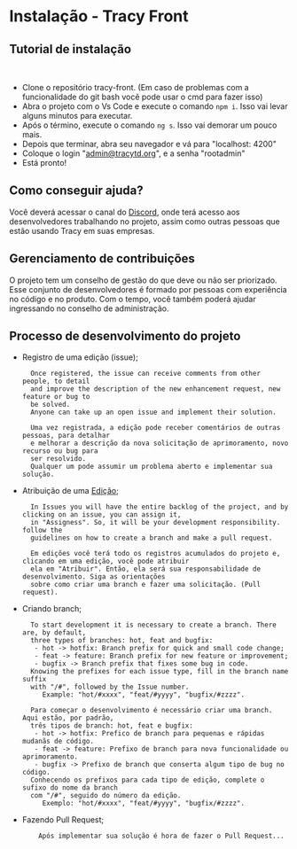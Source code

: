 # Instalação - Tracy Front


<!-- - Clone the repositorie tracy-front. (In case of problems using the git bash function you can use the cmd to do this)
- Open the project with Vs Code and execute the comand "npm i". It wil take a few minutes to execute.
- After that finishes, execute the command "ng s". It will last a little longer.
- After it's done, open your browser and go to "localhost: 4200"
- Put the login "admin@tracytd.org", and the password "rootadmin"
- It's Done! -->
<!-- ## Installation Tutorial -->
## **Tutorial de instalação**
&nbsp;

- Clone o repositório tracy-front. (Em caso de problemas com a funcionalidade do git bash você pode usar o cmd para fazer isso)
- Abra o projeto com o Vs Code e execute o comando `npm i`. Isso vai levar alguns minutos para executar.
- Após o término, execute o comando `ng s`. Isso vai demorar um pouco mais.
- Depois que terminar, abra seu navegador e vá para "localhost: 4200"
- Coloque o login "admin@tracytd.org", e a senha  "rootadmin"
- Está pronto!

<!-- ## How to get help? -->
## **Como conseguir ajuda?**

<!-- You should access the [Discord](https://discord.gg/AwaqbGPRkd) channel where you will have access to the developers working on the project, as well as other people who are using Tracy in their companies. -->

Você deverá acessar o canal do [Discord](https://discord.gg/AwaqbGPRkd), onde terá acesso aos desenvolvedores trabalhando no projeto, assim como outras pessoas que estão usando Tracy em suas empresas.

<!-- ## Handling Contributions -->
## **Gerenciamento de contribuições**

<!-- The project has a management board of what should or should not be prioritized.
This set of developers is made up of people with experience in the code and the product.
In time, you will be able to help by joining the management board as well. -->

O projeto tem um conselho de gestão do que deve ou não ser priorizado.
Esse conjunto de desenvolvedores é formado por pessoas com experiência no código e no produto.
Com o tempo, você também poderá ajudar ingressando no conselho de administração.



<!-- ## Project Development Process -->
## **Processo de desenvolvimento do projeto**

<!-- - Registration of an issue; -->
- Registro de uma edição (issue);

        Once registered, the issue can receive comments from other people, to detail
        and improve the description of the new enhancement request, new feature or bug to
        be solved.
        Anyone can take up an open issue and implement their solution.

        Uma vez registrada, a edição pode receber comentários de outras pessoas, para detalhar
        e melhorar a descrição da nova solicitação de aprimoramento, novo recurso ou bug para 
        ser resolvido.
        Qualquer um pode assumir um problema aberto e implementar sua solução.

<!-- - Atribution of [Issue](https://github.com/rodrigor/tracy-api/issues); -->
- Atribuição de uma [Edição](https://github.com/rodrigor/tracy-api/issues);
        
        In Issues you will have the entire backlog of the project, and by clicking on an issue, you can assign it,
        in "Assigness". So, it will be your development responsibility. follow the
        guidelines on how to create a branch and make a pull request.

        Em edições você terá todo os registros acumulados do projeto e, clicando em uma edição, você pode atribuir
        ela em "Atribuir". Então, ela será sua responsabilidade de desenvolvimento. Siga as orientações
        sobre como criar uma branch e fazer uma solicitação. (Pull request).

<!-- - Creating branch; -->
- Criando branch;

        To start development it is necessary to create a branch. There are, by default,
        three types of branches: hot, feat and bugfix:
         - hot -> hotfix: Branch prefix for quick and small code change;
         - feat -> feature: Branch prefix for new feature or improvement;
         - bugfix -> Branch prefix that fixes some bug in code.
        Knowing the prefixes for each issue type, fill in the branch name suffix
        with "/#", followed by the Issue number.
           Example: "hot/#xxxx", "feat/#yyyy", "bugfix/#zzzz".

        Para começar o desenvolvimento é necessário criar uma branch. Aqui estão, por padrão,
        três tipos de branch: hot, feat e bugfix:
         - hot -> hotfix: Prefico de branch para pequenas e rápidas mudanãs de código.
         - feat -> feature: Prefixo de branch para nova funcionalidade ou aprimoramento.
         - bugfix -> Prefixo de branch que conserta algum tipo de bug no código.
        Conhecendo os prefixos para cada tipo de edição, complete o sufixo do nome da branch
        com "/#", seguido do número da edição.
           Exemplo: "hot/#xxxx", "feat/#yyyy", "bugfix/#zzzz".

- Fazendo Pull Request;

          Após implementar sua solução é hora de fazer o Pull Request...